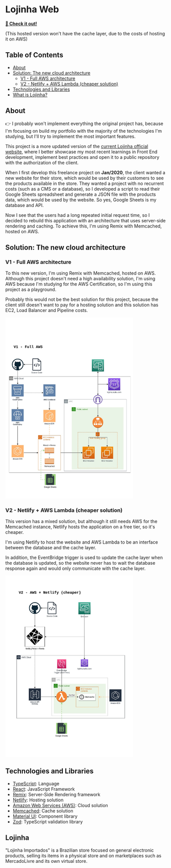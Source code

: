 # Lojinha Web

**[🔗 Check it out!](https://lojinha.kalliu.com/)**

(This hosted version won't have the cache layer, due to the costs of hosting it on AWS)

## Table of Contents

- [About](#about)
- [Solution: The new cloud architecture](#solution-the-new-cloud-architecture)
  - [V1 - Full AWS architecture](#v1---full-aws-architecture)
  - [V2 - Netlify + AWS Lambda (cheaper solution)](#v2---netlify--aws-lambda-cheaper-solution)
- [Technologies and Libraries](#technologies-and-libraries)
- [What is Lojinha?](#lojinha)

## About

👉 I probably won't implement everything the original project has, because I'm focusing on build my portfolio with the majority of the technologies I'm studying, but I'll try to implement the most important features.

This project is a more updated version of the [current Lojinha official website](https://lojinhaimportados.com.br/lista/), where I better showcase my most recent learnings in Front End development, implement best practices and open it to a public repository with the authorization of the client.

When I first develop this freelance project on **Jan/2020**, the client wanted a new website for their store, which would be used by their customers to see the products available in the store. They wanted a project with no recurrent costs (such as a CMS or a database), so I developed a script to read their Google Sheets spreadsheet and generate a JSON file with the products data, which would be used by the website. So yes, Google Sheets is my database and API.

Now I see that the users had a long repeated initial request time, so I decided to rebuild this application with an architecture that uses server-side rendering and caching. To achieve this, I'm using Remix with Memcached, hosted on AWS.

## Solution: The new cloud architecture

### V1 - Full AWS architecture

To this new version, I'm using Remix with Memcached, hosted on AWS. Although this project doesn't need a high availability solution, I'm using AWS because I'm studying for the AWS Certification, so I'm using this project as a playground.

Probably this would not be the best solution for this project, because the client still doesn't want to pay for a hosting solution and this solution has EC2, Load Balancer and Pipeline costs.

<a href="app/assets/lojinha-arch-v1.jpeg">
  <img src="app/assets/lojinha-arch-v1.jpeg" alt="arch-v1" width="400"/>
</a>

### V2 - Netlify + AWS Lambda (cheaper solution)

This version has a mixed solution, but although it still needs AWS for the Memcached instance, Netlify hosts the application on a free tier, so it's cheaper.

I'm using Netlify to host the website and AWS Lambda to be an interface between the database and the cache layer.

In addition, the EventBridge trigger is used to update the cache layer when the database is updated, so the website never has to wait the database response again and would only communicate with the cache layer.

<a href="app/assets/lojinha-arch-v2.jpg">
  <img src="app/assets/lojinha-arch-v2.jpg" alt="arch-v2" width="400"/>
</a>

## Technologies and Libraries

- [TypeScript](https://www.typescriptlang.org/): Language
- [React](https://react.dev/): JavaScript Framework
- [Remix](https://remix.run/): Server-Side Rendering framework
- [Netlify](https://www.netlify.com/): Hosting solution
- [Amazon Web Services (AWS)](aws.amazon.com): Cloud solution
- [Memcached](https://memcached.org/): Cache solution
- [Material UI](https://mui.com/material-ui/getting-started/): Component library
- [Zod](https://zod.dev/): TypeScript validation library

## Lojinha

"Lojinha Importados" is a Brazilian store focused on general electronic products, selling its items in a physical store and on marketplaces such as MercadoLivre and its own virtual store.
